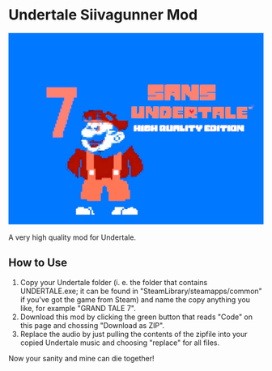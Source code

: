 # Undertale Siivagunner Mod
![splash.png](./splash.png)

A very high quality mod for Undertale. 

## How to Use

1. Copy your Undertale folder (i. e. the folder that contains UNDERTALE.exe; it can be found in "SteamLibrary/steamapps/common" if you've got the game from Steam) and name the copy anything you like, for example "GRAND TALE 7".
2. Download this mod by clicking the green button that reads "Code" on this page and chossing "Download as ZIP".
3. Replace the audio by just pulling the contents of the zipfile into your copied Undertale music and choosing "replace" for all files.

Now your sanity and mine can die together!
